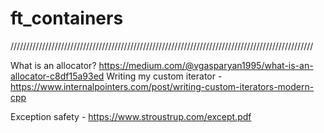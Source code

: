 # ft_containers

////////////////////////////////////////////////////////////////////////////////////////////////

What is an allocator? https://medium.com/@vgasparyan1995/what-is-an-allocator-c8df15a93ed
Writing my custom iterator - https://www.internalpointers.com/post/writing-custom-iterators-modern-cpp

Exception safety - https://www.stroustrup.com/except.pdf
